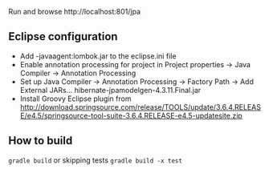 Run and browse http://localhost:801/jpa

## Eclipse configuration

- Add -javaagent:lombok.jar to the eclipse.ini file
- Enable annotation processing for project in Project properties -> Java Compiler -> Annotation Processing
- Set up Java Compiler -> Annotation Processing -> Factory Path -> Add External JARs... hibernate-jpamodelgen-4.3.11.Final.jar 
- Install Groovy Eclipse plugin from 
	http://download.springsource.com/release/TOOLS/update/3.6.4.RELEASE/e4.5/springsource-tool-suite-3.6.4.RELEASE-e4.5-updatesite.zip 

## How to build
``gradle build``
or skipping tests
``gradle build -x test``

